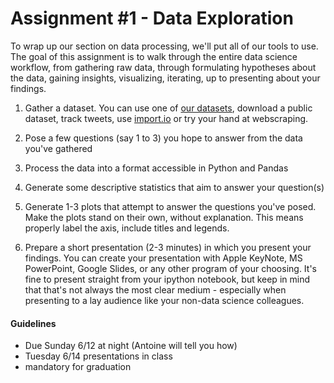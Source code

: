 # Assignment #1 - Data Exploration

To wrap up our section on data processing, we'll put all of our tools to use.  The goal of this assignment is to walk through the entire data science workflow, from gathering raw data, through formulating hypotheses about the data, gaining insights, visualizing, iterating, up to presenting about your findings.

1. Gather a dataset.  You can
use one of [our datasets](../data/),
download a public dataset,
track tweets,
use [import.io](http://import.io) or
try your hand at webscraping.

1. Pose a few questions (say 1 to 3) you hope to answer from the data you've gathered

1. Process the data into a format accessible in Python and Pandas

1. Generate some descriptive statistics that aim to answer your question(s)

1. Generate 1-3 plots that attempt to answer the questions you've posed.  Make the plots stand on their own, without explanation.  This means properly label the axis, include titles and legends.

1. Prepare a short presentation (2-3 minutes) in which you present your findings.  You can create your presentation with Apple KeyNote, MS PowerPoint, Google Slides, or any other program of your choosing. It's fine to present straight from your ipython notebook, but keep in mind that that's not always the most clear medium - especially when presenting to a lay audience like your non-data science colleagues.


#### Guidelines
- Due Sunday 6/12 at night (Antoine will tell you how)
- Tuesday 6/14 presentations in class
- mandatory for graduation


